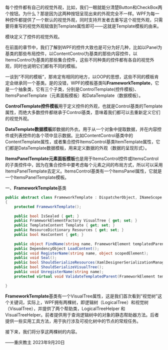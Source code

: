 每个控件都有自己的视觉外观，比如，我们一眼就能分清楚Button和CheckBox两个按钮。为什么？那是因为这两种按钮呈现出来的外观完全不一样。WPF为每一种控件都提供了一个默认的视觉外观，同时支持开发者去重写这个视觉外观，只需要将重写的视觉外观赋值到Template属性即可——这就是Template模板的由来。

模块定义了控件的视觉外观。

在前面的章节中，我们了解到WPF的控件大致也是可分为好几种，比如以Panel为基类的那些布局控件，以ContentControl为基类的那些内容控件，以ItemsControl为基类的那些集合控件，这些不同种类的控件都有各自的视觉外观，同时也说明它们都有不同的模板。

一谈到“不同的模板”，那肯定有相同的地方，以OOP的思想，这些不同的模板肯定会继承同一个基类。是的没错，WPF的模板基类叫**FrameworkTemplate**，它是一个抽象类，它有三个子类，分别是ControlTemplate(控件模板)、ItemsPanelTemplate（元素面板模板）和DataTemplate（数据模板）。

**ControlTemplate控件模板**用于定义控件的外观，也就是Control基类的Template属性，而绝大多数控件都继承于Control基类，意味着我们都可以去重新定义它们的视觉外观。

**DataTemplate数据模板**即数据的外衣。用于从一个对象中提取数据，并在内容控件或列表控件的各个项中显示数据。比如ContentControl基类中的ContentTemplate属性，或者集合控件ItemsControl基类ItemTemplate属性，它们都是DataTemplate数据模板，用来定义数据的外观（数据的呈现形式）。

**ItemsPanelTemplate元素面板模板**也是用于ItemsControl控件或ItemsControl的子类控件中，因为在集合控件中要考虑每个元素之间的布局方式，所以可以采用ItemsPanelTemplate去定义。ItemsControl基类有一个ItemsPanel属性，它就是一个ItemsPanelTemplate模板。

一、**FrameworkTemplate**基类

```cs
public abstract class FrameworkTemplate : DispatcherObject, INameScope, ISealable, IHaveResources, IQueryAmbient
{
    protected FrameworkTemplate();
 
    public bool IsSealed { get; }
    public FrameworkElementFactory VisualTree { get; set; }
    public TemplateContent Template { get; set; }
    public ResourceDictionary Resources { get; set; }
    public bool HasContent { get; }
 
    public object FindName(string name, FrameworkElement templatedParent);
    public DependencyObject LoadContent();
    public void RegisterName(string name, object scopedElement);
    public void Seal();
    public bool ShouldSerializeResources(XamlDesignerSerializationManager manager);
    public bool ShouldSerializeVisualTree();
    public void UnregisterName(string name);
    protected virtual void ValidateTemplatedParent(FrameworkElement templatedParent);
 
}
```

**FrameworkTemplate**基类有一个VisualTree属性，这是我们首次看到“视觉树”这个关键词，实际上，WPF拥有两棵树，即逻辑树（LogicalTree）和视觉树（VisualTree），并提供了两个帮助类，LogicalTreeHelper 和 VisualTreeHelper。前者提供用于查询逻辑树中的对象的静态帮助器方法。后者提供一些实用工具方法，用于执行涉及可视化树中的节点的常规任务。

接下来，我们将分享这两棵树的内容。

——重庆教主 2023年9月20日